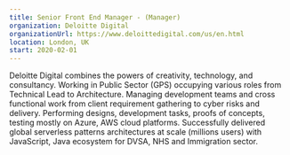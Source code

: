 ```yaml
---
title: Senior Front End Manager - (Manager)
organization: Deloitte Digital
organizationUrl: https://www.deloittedigital.com/us/en.html
location: London, UK
start: 2020-02-01
---
```


Deloitte Digital combines the powers of creativity, technology, and consultancy.
Working in Public Sector (GPS) occupying various roles from Technical Lead to Architecture. Managing development teams and cross functional work from client requirement gathering to cyber risks and delivery. Performing designs, development tasks, proofs of concepts, testing mostly on Azure, AWS cloud platforms.
Successfully delivered global serverless patterns architectures at scale (millions users) with JavaScript, Java ecosystem for DVSA, NHS and Immigration sector.